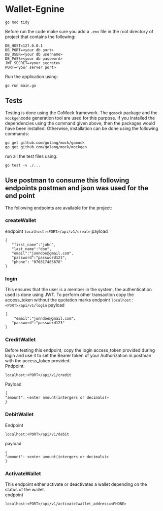 # Wallet-Egnine
```
go mod tidy
```

Before run the code make sure you add a ``.env`` file  in the root directory of project that contains the following:
```
DB_HOST=127.0.0.1
DB_PORT=<your db port>
DB_USER=<your db username>
DB_PASS=<your db password>
JWT_SECRET=<your secrete>
PORT=<your server port>
```


Run the application using:
```
go run main.go
```



## Tests
Testing is done using the GoMock framework. The ``gomock`` package and the ``mockgen``code generation tool are used for this purpose.
If you installed the dependencies using the command given above, then the packages would have been installed. Otherwise, installation can be done using the following commands:
```
go get github.com/golang/mock/gomock
go get github.com/golang/mock/mockgen
```
run all the test files using:
```bigquery
go test -v ./...
```

## Use postman to consume this following endpoints postman and json was used for the end point

The following endpoints are available for the project:

### createWallet 
endpoint `localhost:<PORT>/api/v1/create`
payload
```bigquery
{
   "first_name":"john",
   "last_name":"doe",
   "email":"jonndoe@gmail.com",
   "password":"password123",
   "phone": "070317485678"
}
```

### login
This ensures that the user is a member in the system, the authentication used is done using JWT. To perform other transaction copy the access_token without the quotation marks
endpoint `localhost:<PORT>/api/v1/login`
payload
```bigquery
{
    "email":"jonndoe@gmail.com",
   "password":"password123"
}
```

### CreditWallet
Before testing this endpoint, copy the login access_token provided during login and use it to set the Bearer token of your Authorization in postman with the access_token provided.  
Pndpoint:
```
localhost:<PORT>/api/v1/credit
```
Payload
```
{
"amount": <enter amount(intergers or decimals)> 
}
```

### DebitWallet 
Endpoint 
```
localhost:<PORT>/api/v1/debit
```
payload
```
{
"amount": <enter amount(intergers or decimals)> 
}
```

### ActivateWallet
This endpoint either activate or deactivates a wallet depending on the status of the wallet.  
endpoint 
```
localhost:<PORT>/api/v1/activate?wallet_address=<PHONE>
```






